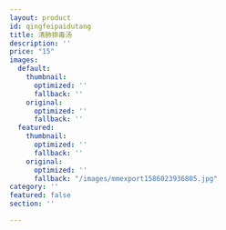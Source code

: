```yaml
---
layout: product
id: qingfeipaidutang
title: 清肺排毒汤
description: ''
price: "15"
images:
  default:
    thumbnail:
      optimized: ''
      fallback: ''
    original:
      optimized: ''
      fallback: ''
  featured:
    thumbnail:
      optimized: ''
      fallback: ''
    original:
      optimized: ''
      fallback: "/images/mmexport1586023936805.jpg"
category: ''
featured: false
section: ''

---
```

